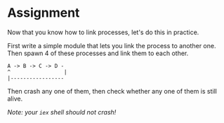 # Assignment

Now that you know how to link processes, let's do this in practice.

First write a simple module that lets you link the process to another one. Then spawn 4 of these processes and link them to each other.

```text
A -> B -> C -> D -
^                 |
|-----------------
```

Then crash any one of them, then check whether any one of them is still alive.

_Note: your `iex` shell should not crash!_
